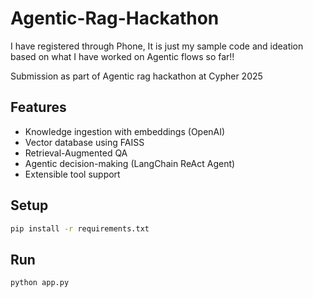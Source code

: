 # Agentic-Rag-Hackathon

I have registered through Phone, It is just my sample code and ideation based on what I have worked on Agentic flows so far!!

Submission as part of Agentic rag hackathon at Cypher 2025


## Features
- Knowledge ingestion with embeddings (OpenAI)
- Vector database using FAISS
- Retrieval-Augmented QA
- Agentic decision-making (LangChain ReAct Agent)
- Extensible tool support

## Setup
```bash
pip install -r requirements.txt
```

## Run
```bash
python app.py
```
